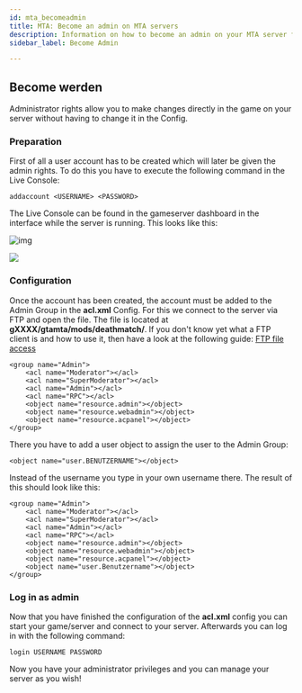 ```yaml
---
id: mta_becomeadmin
title: MTA: Become an admin on MTA servers
description: Information on how to become an admin on your MTA server from ZAP-Hosting - ZAP-Hosting.com documentation
sidebar_label: Become Admin

---
```



## Become werden

Administrator rights allow you to make changes directly in the game on your server without having to change it in the Config. 



### Preparation

First of all a user account has to be created which will later be given the admin rights. To do this you have to execute the following command in the Live Console:

```
addaccount <USERNAME> <PASSWORD>
```

The Live Console can be found in the gameserver dashboard in the interface while the server is running. This looks like this:

![img](https://screensaver01.zap-hosting.com/index.php/s/tTJeEgrE65tf33Q/preview)



![](https://screensaver01.zap-hosting.com/index.php/s/foecH4m8iJ6KWF7/preview)





### Configuration

Once the account has been created, the account must be added to the Admin Group in the **acl.xml** Config. For this we connect to the server via FTP and open the file. The file is located at **gXXXX/gtamta/mods/deathmatch/**. If you don't know yet what a FTP client is and how to use it, then have a look at the following guide:  [FTP file access](https://docs.zap-hosting.com/docs/en/gameserver_ftpaccess/)

```
<group name="Admin">
    <acl name="Moderator"></acl>
    <acl name="SuperModerator"></acl>
    <acl name="Admin"></acl>
    <acl name="RPC"></acl>
    <object name="resource.admin"></object>
    <object name="resource.webadmin"></object>
    <object name="resource.acpanel"></object>
</group>
```

There you have to add a user object to assign the user to the Admin Group:

```
<object name="user.BENUTZERNAME"></object>
```

Instead of the username you type in your own username there. The result of this should look like this:

```
<group name="Admin">
    <acl name="Moderator"></acl>
    <acl name="SuperModerator"></acl>
    <acl name="Admin"></acl>
    <acl name="RPC"></acl>
    <object name="resource.admin"></object>
    <object name="resource.webadmin"></object>
    <object name="resource.acpanel"></object>
    <object name="user.Benutzername"></object>
</group>
```



### Log in as admin

Now that you have finished the configuration of the **acl.xml** config you can start your game/server and connect to your server. Afterwards you can log in with the following command:

```
login USERNAME PASSWORD
```

Now you have your administrator privileges and you can manage your server as you wish!

